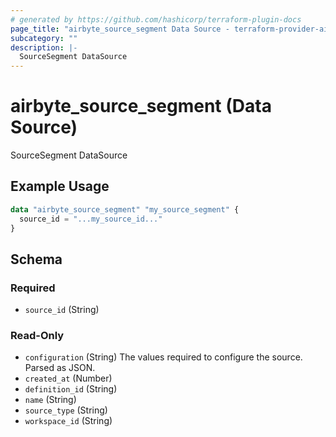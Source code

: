 ```yaml
---
# generated by https://github.com/hashicorp/terraform-plugin-docs
page_title: "airbyte_source_segment Data Source - terraform-provider-airbyte"
subcategory: ""
description: |-
  SourceSegment DataSource
---
```


# airbyte_source_segment (Data Source)

SourceSegment DataSource

## Example Usage

```terraform
data "airbyte_source_segment" "my_source_segment" {
  source_id = "...my_source_id..."
}
```

<!-- schema generated by tfplugindocs -->
## Schema

### Required

- `source_id` (String)

### Read-Only

- `configuration` (String) The values required to configure the source. Parsed as JSON.
- `created_at` (Number)
- `definition_id` (String)
- `name` (String)
- `source_type` (String)
- `workspace_id` (String)
